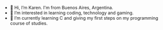 - 👋 Hi, I’m Karen. I'm from Buenos Aires, Argentina.
- 👀 I’m interested in learning coding, technology and gaming.
- 🌱 I’m currently learning C and giving my first steps on my programming course of studies.

<!---
KarenSVazquez/KarenSVazquez is a ✨ special ✨ repository because its `README.md` (this file) appears on your GitHub profile.
You can click the Preview link to take a look at your changes.
--->
